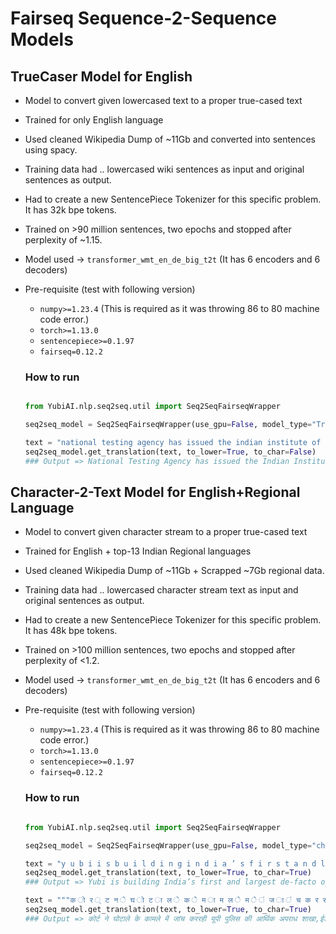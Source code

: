 # Fairseq Sequence-2-Sequence Models

## TrueCaser Model for English

* Model to convert given lowercased text to a proper true-cased text
* Trained for only English language
* Used cleaned Wikipedia Dump of ~11Gb and converted into sentences using spacy.
* Training data had .. lowercased wiki sentences as input and original sentences as output.
* Had to create a new SentencePiece Tokenizer for this specific problem. It has 32k bpe tokens.
* Trained on >90 million sentences, two epochs and stopped after perplexity of ~1.15.
* Model used -> `transformer_wmt_en_de_big_t2t` (It has 6 encoders and 6 decoders)
* Pre-requisite (test with following version)
    * `numpy>=1.23.4` (This is required as it was throwing 86 to 80 machine code error.)
    * `torch>=1.13.0`
    * `sentencepiece>=0.1.97`
    * `fairseq=0.12.2`

    ### How to run

    ```python

    from YubiAI.nlp.seq2seq.util import Seq2SeqFairseqWrapper

    seq2seq_model = Seq2SeqFairseqWrapper(use_gpu=False, model_type="TrueCaser_transformer_wmt_en_de_big_t2t")

    text = "national testing agency has issued the indian institute of foreign trade (iift) – mba (international business) 2023 exam city intimation slip."
    seq2seq_model.get_translation(text, to_lower=True, to_char=False)
    ### Output => National Testing Agency has issued the Indian Institute of Foreign Trade (IIFT) – MBA (International Business) 2023 exam city intimation slip.

    ```


## Character-2-Text Model for English+Regional Language

* Model to convert given character stream to a proper true-cased text
* Trained for English + top-13 Indian Regional languages
* Used cleaned Wikipedia Dump of ~11Gb + Scrapped ~7Gb regional data.
* Training data had .. lowercased character stream text as input and original sentences as output.
* Had to create a new SentencePiece Tokenizer for this specific problem. It has 48k bpe tokens.
* Trained on >100 million sentences, two epochs and stopped after perplexity of <1.2.
* Model used -> `transformer_wmt_en_de_big_t2t` (It has 6 encoders and 6 decoders)
* Pre-requisite (test with following version)
    * `numpy>=1.23.4` (This is required as it was throwing 86 to 80 machine code error.)
    * `torch>=1.13.0`
    * `sentencepiece>=0.1.97`
    * `fairseq=0.12.2`

    ### How to run

    ```python

    from YubiAI.nlp.seq2seq.util import Seq2SeqFairseqWrapper

    seq2seq_model = Seq2SeqFairseqWrapper(use_gpu=False, model_type="character2text_transformer_wmt_en_de_big_t2t")

    text = "y u b i i s b u i l d i n g i n d i a ’ s f i r s t a n d l a r g e s t d e - f a c t o o p e r a t i n g s y s t e m f o r t h e d i s c o v e r y , i n v e s t m e n t , f u l f i l m e n t , a n d c o l l e c t i o n o f a n y d e b t s o l u t i o n ."
    seq2seq_model.get_translation(text, to_lower=True, to_char=True)
    ### Output => Yubi is building India’s first and largest de-facto operating system for the discovery, investment, fulfilment, and collection of any debt solution.

    text = """क ो र ् ट न े घ ो ट ा ल े क े म ा म ल े म े ं ज ा ं च क र र ह ी य ू प ी प ु ल ि स क ी आ र ् थ ि क अ प र ा ध श ा ख ा , ई ड ी , ए स ए फ आ ई ओ क ी ज ा ं च प र अ ं स त ु ष ् ट ी ज त ा ई ।"""
    seq2seq_model.get_translation(text, to_lower=True, to_char=True)
    ### Output => कोर्ट ने घोटाले के कामले में जांच कररही यूपी पुलिस की आर्थिक अपराध शाखा,ईडी,एस एफ आई ओकी जांच पर अंसतुष्टी जताई।

    ```
